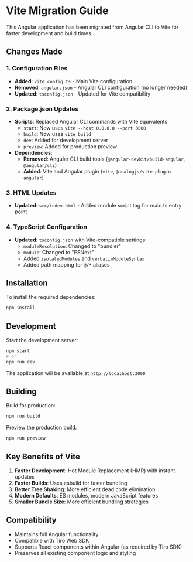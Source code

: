 # Vite Migration Guide

This Angular application has been migrated from Angular CLI to Vite for faster development and build times.

## Changes Made

### 1. Configuration Files
- **Added**: `vite.config.ts` - Main Vite configuration
- **Removed**: `angular.json` - Angular CLI configuration (no longer needed)
- **Updated**: `tsconfig.json` - Updated for Vite compatibility

### 2. Package.json Updates
- **Scripts**: Replaced Angular CLI commands with Vite equivalents
  - `start`: Now uses `vite --host 0.0.0.0 --port 3000`
  - `build`: Now uses `vite build`
  - `dev`: Added for development server
  - `preview`: Added for production preview
- **Dependencies**: 
  - **Removed**: Angular CLI build tools (`@angular-devkit/build-angular`, `@angular/cli`)
  - **Added**: Vite and Angular plugin (`vite`, `@analogjs/vite-plugin-angular`)

### 3. HTML Updates
- **Updated**: `src/index.html` - Added module script tag for main.ts entry point

### 4. TypeScript Configuration
- **Updated**: `tsconfig.json` with Vite-compatible settings:
  - `moduleResolution`: Changed to "bundler"
  - `module`: Changed to "ESNext"
  - Added `isolatedModules` and `verbatimModuleSyntax`
  - Added path mapping for `@/*` aliases

## Installation

To install the required dependencies:

```bash
npm install
```

## Development

Start the development server:

```bash
npm start
# or
npm run dev
```

The application will be available at `http://localhost:3000`

## Building

Build for production:

```bash
npm run build
```

Preview the production build:

```bash
npm run preview
```

## Key Benefits of Vite

1. **Faster Development**: Hot Module Replacement (HMR) with instant updates
2. **Faster Builds**: Uses esbuild for faster bundling
3. **Better Tree Shaking**: More efficient dead code elimination
4. **Modern Defaults**: ES modules, modern JavaScript features
5. **Smaller Bundle Size**: More efficient bundling strategies

## Compatibility

- Maintains full Angular functionality
- Compatible with Tiro Web SDK
- Supports React components within Angular (as required by Tiro SDK)
- Preserves all existing component logic and styling
